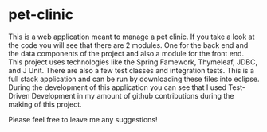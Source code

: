 # pet-clinic

This is a web application meant to manage a pet clinic. If you take a look at the code you will see that there are 2 modules. One for the back end and the data components of the project and also a module for the front end. This project uses technologies like the Spring Famework, Thymeleaf, JDBC, and J Unit. There are also a few test classes and integration tests. This is a full stack application and can be run by downloading these files into eclipse. During the development of this application you can see that I used Test-Driven Development in my amount of github contributions during the making of this project. 

Please feel free to leave me any suggestions!
